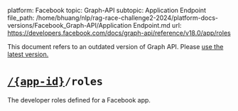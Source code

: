 platform: Facebook
topic: Graph-API
subtopic: Application Endpoint
file_path: /home/bhuang/nlp/rag-race-challenge2-2024/platform-docs-versions/Facebook_Graph-API/Application Endpoint.md
url: https://developers.facebook.com/docs/graph-api/reference/v18.0/app/roles

This document refers to an outdated version of Graph API. Please [use the latest version.](https://developers.facebook.com/docs/graph-api/reference/v19.0/app/roles)

# [`/{app-id}`](https://developers.facebook.com/docs/graph-api/reference/app/)`/roles`

The developer roles defined for a Facebook app.